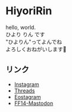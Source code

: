# HiyoriRin

hello, world.  
ひより りん です  
"ひよりん"ってよんでね  
よろしくおねがいします🐾

## リンク

- [Instagram](https://www.instagram.com/hiyori_rin.ff14/)
- [Threads](https://www.threads.net/@hiyori_rin.ff14)
- [Eostagram](https://eostagram.com/@HiyoriRin)
- [FF14-Mastodon](https://ffxiv-mastodon.com/@HiyoriRin)

<!--
### Hi there 👋

<!--
**HiyoriRin/HiyoriRin** is a ✨ _special_ ✨ repository because its `README.md` (this file) appears on your GitHub profile.

Here are some ideas to get you started:

- 🔭 I’m currently working on ...
- 🌱 I’m currently learning ...
- 👯 I’m looking to collaborate on ...
- 🤔 I’m looking for help with ...
- 💬 Ask me about ...
- 📫 How to reach me: ...
- 😄 Pronouns: ...
- ⚡ Fun fact: ...
-->
